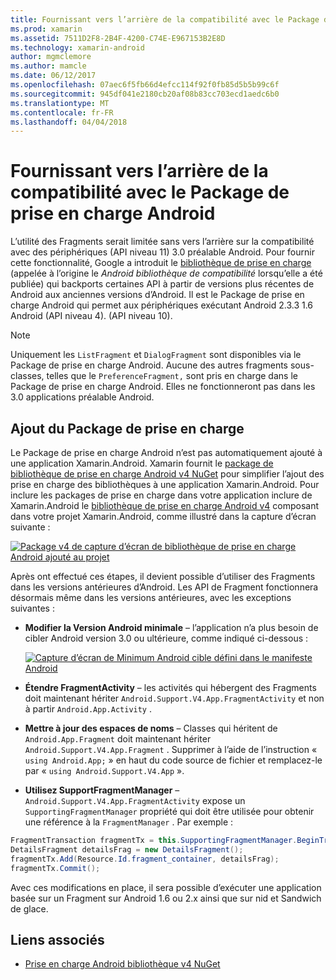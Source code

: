 ```yaml
---
title: Fournissant vers l’arrière de la compatibilité avec le Package de prise en charge Android
ms.prod: xamarin
ms.assetid: 7511D2F8-2B4F-4200-C74E-E967153B2E8D
ms.technology: xamarin-android
author: mgmclemore
ms.author: mamcle
ms.date: 06/12/2017
ms.openlocfilehash: 07aec6f5fb66d4efcc114f92f0fb85d5b5b99c6f
ms.sourcegitcommit: 945df041e2180cb20af08b83cc703ecd1aedc6b0
ms.translationtype: MT
ms.contentlocale: fr-FR
ms.lasthandoff: 04/04/2018
---
```

# <a name="providing-backwards-compatibility-with-the-android-support-package"></a>Fournissant vers l’arrière de la compatibilité avec le Package de prise en charge Android

L’utilité des Fragments serait limitée sans vers l’arrière sur la compatibilité avec des périphériques (API niveau 11) 3.0 préalable Android. Pour fournir cette fonctionnalité, Google a introduit le [bibliothèque de prise en charge](http://developer.android.com/sdk/compatibility-library.html) (appelée à l’origine le *Android bibliothèque de compatibilité* lorsqu’elle a été publiée) qui backports certaines API à partir de versions plus récentes de Android aux anciennes versions d’Android. Il est le Package de prise en charge Android qui permet aux périphériques exécutant Android 2.3.3 1.6 Android (API niveau 4). (API niveau 10).

> [!NOTE]
> Uniquement les `ListFragment` et `DialogFragment` sont disponibles via le Package de prise en charge Android. Aucune des autres fragments sous-classes, telles que le `PreferenceFragment,` sont pris en charge dans le Package de prise en charge Android. Elles ne fonctionneront pas dans les 3.0 applications préalable Android. 


## <a name="adding-the-support-package"></a>Ajout du Package de prise en charge

Le Package de prise en charge Android n’est pas automatiquement ajouté à une application Xamarin.Android. Xamarin fournit le [package de bibliothèque de prise en charge Android v4 NuGet](https://www.nuget.org/packages/Xamarin.Android.Support.v4/) pour simplifier l’ajout des prise en charge des bibliothèques à une application Xamarin.Android. Pour inclure les packages de prise en charge dans votre application inclure de Xamarin.Android le [bibliothèque de prise en charge Android v4](https://www.nuget.org/packages/Xamarin.Android.Support.v4/) composant dans votre projet Xamarin.Android, comme illustré dans la capture d’écran suivante : 

[![Package v4 de capture d’écran de bibliothèque de prise en charge Android ajouté au projet](providing-backwards-compatibility-images/02-sml.png)](providing-backwards-compatibility-images/02.png#lightbox)

Après ont effectué ces étapes, il devient possible d’utiliser des Fragments dans les versions antérieures d’Android. Les API de Fragment fonctionnera désormais même dans les versions antérieures, avec les exceptions suivantes : 

-   **Modifier la Version Android minimale** &ndash; l’application n’a plus besoin de cibler Android version 3.0 ou ultérieure, comme indiqué ci-dessous : 

    [![Capture d’écran de Minimum Android cible défini dans le manifeste Android](providing-backwards-compatibility-images/03-sml.png)](providing-backwards-compatibility-images/03.png#lightbox)

-   **Étendre FragmentActivity** &ndash; les activités qui hébergent des Fragments doit maintenant hériter `Android.Support.V4.App.FragmentActivity` et non à partir `Android.App.Activity` . 

-   **Mettre à jour des espaces de noms** &ndash; Classes qui héritent de `Android.App.Fragment` doit maintenant hériter `Android.Support.V4.App.Fragment` . Supprimer à l’aide de l’instruction « `using Android.App;` » en haut du code source de fichier et remplacez-le par « `using Android.Support.V4.App` ». 

-   **Utilisez SupportFragmentManager** &ndash; `Android.Support.V4.App.FragmentActivity` expose un `SupportingFragmentManager` propriété qui doit être utilisée pour obtenir une référence à la `FragmentManager` . Par exemple : 

```csharp
FragmentTransaction fragmentTx = this.SupportingFragmentManager.BeginTransaction();
DetailsFragment detailsFrag = new DetailsFragment();
fragmentTx.Add(Resource.Id.fragment_container, detailsFrag);
fragmentTx.Commit();
```

Avec ces modifications en place, il sera possible d’exécuter une application basée sur un Fragment sur Android 1.6 ou 2.x ainsi que sur nid et Sandwich de glace. 


## <a name="related-links"></a>Liens associés

- [Prise en charge Android bibliothèque v4 NuGet](https://www.nuget.org/packages/Xamarin.Android.Support.v4/)
